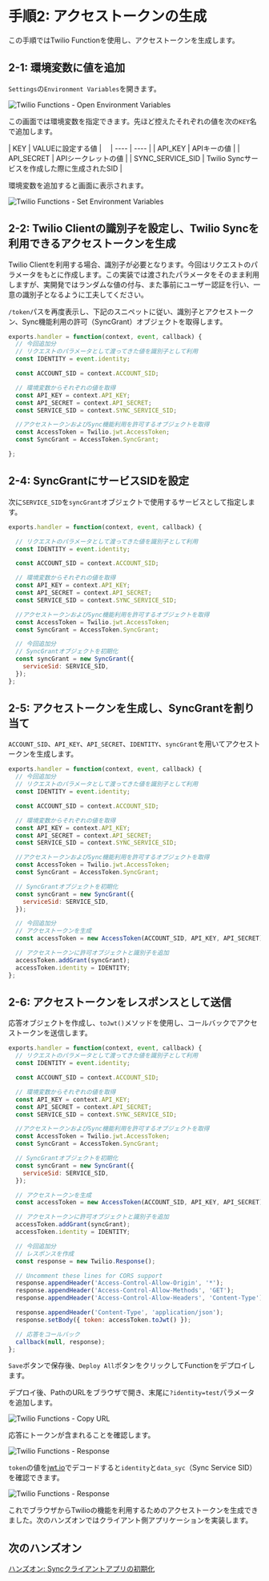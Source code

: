 #  手順2: アクセストークンの生成 

この手順ではTwilio Functionを使用し、アクセストークンを生成します。

## 2-1: 環境変数に値を追加

`Settings`の`Environment Variables`を開きます。

![Twilio Functions - Open Environment Variables](../assets/02-Functions-Open-Environment-Variables.png)

この画面では環境変数を指定できます。先ほど控えたそれぞれの値を次の`KEY`名で追加します。

|  KEY  |  VALUEに設定する値  |　
| ---- | ---- |
|  API_KEY  |  APIキーの値  |
|  API_SECRET  |  APIシークレットの値  |
|  SYNC_SERVICE_SID  |  Twilio Syncサービスを作成した際に生成されたSID  |

環境変数を追加すると画面に表示されます。

![Twilio Functions - Set Environment Variables](../assets/02-Functions-Set-Environment-Variables.png)

## 2-2: Twilio Clientの識別子を設定し、Twilio Syncを利用できるアクセストークンを生成

Twilio Clientを利用する場合、識別子が必要となります。今回はリクエストのパラメータをもとに作成します。この実装では渡されたパラメータをそのまま利用しますが、実開発ではランダムな値の付与、また事前にユーザー認証を行い、一意の識別子となるように工夫してください。

`/token`パスを再度表示し、下記のスニペットに従い、識別子とアクセストークン、Sync機能利用の許可（SyncGrant）オブジェクトを取得します。


```js
exports.handler = function(context, event, callback) {
  // 今回追加分
  // リクエストのパラメータとして渡ってきた値を識別子として利用
  const IDENTITY = event.identity;

  const ACCOUNT_SID = context.ACCOUNT_SID;

  // 環境変数からそれぞれの値を取得
  const API_KEY = context.API_KEY;
  const API_SECRET = context.API_SECRET;
  const SERVICE_SID = context.SYNC_SERVICE_SID;

  //アクセストークンおよびSync機能利用を許可するオブジェクトを取得
  const AccessToken = Twilio.jwt.AccessToken;
  const SyncGrant = AccessToken.SyncGrant;

};
```

## 2-4: SyncGrantにサービスSIDを設定

次に`SERVICE_SID`を`syncGrant`オブジェクトで使用するサービスとして指定します。

```js
exports.handler = function(context, event, callback) {

  // リクエストのパラメータとして渡ってきた値を識別子として利用
  const IDENTITY = event.identity;

  const ACCOUNT_SID = context.ACCOUNT_SID;

  // 環境変数からそれぞれの値を取得
  const API_KEY = context.API_KEY;
  const API_SECRET = context.API_SECRET;
  const SERVICE_SID = context.SYNC_SERVICE_SID;

  //アクセストークンおよびSync機能利用を許可するオブジェクトを取得
  const AccessToken = Twilio.jwt.AccessToken;
  const SyncGrant = AccessToken.SyncGrant;

  // 今回追加分
  // SyncGrantオブジェクトを初期化
  const syncGrant = new SyncGrant({
    serviceSid: SERVICE_SID,
  });
};
```

## 2-5: アクセストークンを生成し、SyncGrantを割り当て

`ACCOUNT_SID`、`API_KEY`、`API_SECRET`、`IDENTITY`、`syncGrant`を用いてアクセストークンを生成します。

```js
exports.handler = function(context, event, callback) {
  // 今回追加分
  // リクエストのパラメータとして渡ってきた値を識別子として利用
  const IDENTITY = event.identity;

  const ACCOUNT_SID = context.ACCOUNT_SID;

  // 環境変数からそれぞれの値を取得
  const API_KEY = context.API_KEY;
  const API_SECRET = context.API_SECRET;
  const SERVICE_SID = context.SYNC_SERVICE_SID;

  //アクセストークンおよびSync機能利用を許可するオブジェクトを取得
  const AccessToken = Twilio.jwt.AccessToken;
  const SyncGrant = AccessToken.SyncGrant;

  // SyncGrantオブジェクトを初期化
  const syncGrant = new SyncGrant({
    serviceSid: SERVICE_SID,
  });

  // 今回追加分
  // アクセストークンを生成
  const accessToken = new AccessToken(ACCOUNT_SID, API_KEY, API_SECRET);

  // アクセストークンに許可オブジェクトと識別子を追加
  accessToken.addGrant(syncGrant);
  accessToken.identity = IDENTITY;
};
```

## 2-6: アクセストークンをレスポンスとして送信

応答オブジェクトを作成し、`toJwt()`メソッドを使用し、コールバックでアクセストークンを送信します。

```js
exports.handler = function(context, event, callback) {
  // リクエストのパラメータとして渡ってきた値を識別子として利用
  const IDENTITY = event.identity;

  const ACCOUNT_SID = context.ACCOUNT_SID;

  // 環境変数からそれぞれの値を取得
  const API_KEY = context.API_KEY;
  const API_SECRET = context.API_SECRET;
  const SERVICE_SID = context.SYNC_SERVICE_SID;

  //アクセストークンおよびSync機能利用を許可するオブジェクトを取得
  const AccessToken = Twilio.jwt.AccessToken;
  const SyncGrant = AccessToken.SyncGrant;

  // SyncGrantオブジェクトを初期化
  const syncGrant = new SyncGrant({
    serviceSid: SERVICE_SID,
  });

  // アクセストークンを生成
  const accessToken = new AccessToken(ACCOUNT_SID, API_KEY, API_SECRET);

  // アクセストークンに許可オブジェクトと識別子を追加
  accessToken.addGrant(syncGrant);
  accessToken.identity = IDENTITY;

  // 今回追加分
  // レスポンスを作成
  const response = new Twilio.Response();

  // Uncomment these lines for CORS support
  response.appendHeader('Access-Control-Allow-Origin', '*');
  response.appendHeader('Access-Control-Allow-Methods', 'GET');
  response.appendHeader('Access-Control-Allow-Headers', 'Content-Type');

  response.appendHeader('Content-Type', 'application/json');
  response.setBody({ token: accessToken.toJwt() });

  // 応答をコールバック
  callback(null, response);
};
```

`Save`ボタンで保存後、`Deploy All`ボタンをクリックしてFunctionをデプロイします。

デプロイ後、PathのURLをブラウザで開き、末尾に`?identity=test`パラメータを追加します。

![Twilio Functions - Copy URL](../assets/02-Functions-Path-Url.png)

応答にトークンが含まれることを確認します。

![Twilio Functions - Response](../assets/02-Functions-Response.png)

`token`の値を[jwt.io](https://jwt.io/)でデコードすると`identity`と`data_syc`（Sync Service SID）を確認できます。

![Twilio Functions - Response](../assets/02-Functions-Response-jwt.png)

これでブラウザからTwilioの機能を利用するためのアクセストークンを生成できました。次のハンズオンではクライアント側アプリケーションを実装します。

## 次のハンズオン

[ハンズオン: Syncクライアントアプリの初期化](../03-Sync-Client-App/00-Overview.md)
